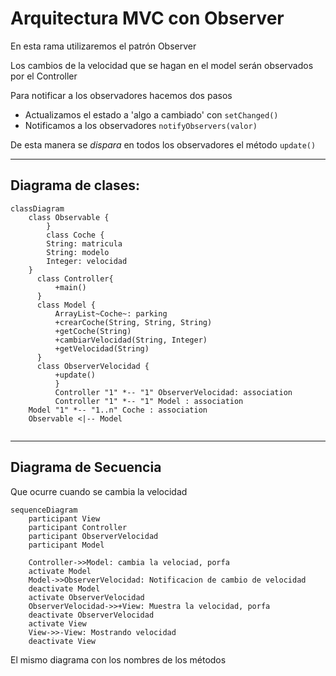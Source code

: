 # Arquitectura MVC con Observer

En esta rama utilizaremos el patrón Observer

Los cambios de la velocidad que se hagan en el model
serán observados por el Controller

Para notificar a los observadores hacemos dos pasos

* Actualizamos el estado a 'algo a cambiado' con `setChanged()`
* Notificamos a los observadores `notifyObservers(valor)`

De esta manera se *dispara* en todos los observadores el método `update()`

---

## Diagrama de clases:

```mermaid
classDiagram
    class Observable {
        }
        class Coche {
        String: matricula
        String: modelo
        Integer: velocidad
    }
      class Controller{
          +main()
      }
      class Model {
          ArrayList~Coche~: parking
          +crearCoche(String, String, String)
          +getCoche(String)
          +cambiarVelocidad(String, Integer)
          +getVelocidad(String)
      }
      class ObserverVelocidad {
          +update()
          }
          Controller "1" *-- "1" ObserverVelocidad: association
          Controller "1" *-- "1" Model : association
    Model "1" *-- "1..n" Coche : association
    Observable <|-- Model
  
```

---

## Diagrama de Secuencia

Que ocurre cuando se cambia la velocidad

```mermaid
sequenceDiagram
    participant View
    participant Controller
    participant ObserverVelocidad
    participant Model
  
    Controller->>Model: cambia la velociad, porfa
    activate Model
    Model->>ObserverVelocidad: Notificacion de cambio de velocidad
    deactivate Model
    activate ObserverVelocidad
    ObserverVelocidad->>+View: Muestra la velocidad, porfa
    deactivate ObserverVelocidad
    activate View
    View->>-View: Mostrando velocidad
    deactivate View
```

El mismo diagrama con los nombres de los métodos
